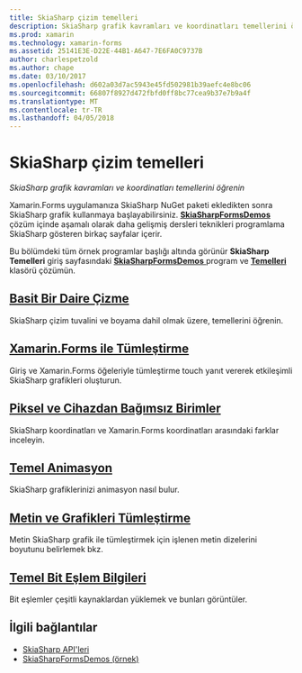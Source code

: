 ```yaml
---
title: SkiaSharp çizim temelleri
description: SkiaSharp grafik kavramları ve koordinatları temellerini öğrenin
ms.prod: xamarin
ms.technology: xamarin-forms
ms.assetid: 25141E3E-D22E-44B1-A647-7E6FA0C9737B
author: charlespetzold
ms.author: chape
ms.date: 03/10/2017
ms.openlocfilehash: d602a03d7ac5943e45fd502981b39aefc4e8bc06
ms.sourcegitcommit: 66807f8927d472fbfd0ff8bc77cea9b37e7b9a4f
ms.translationtype: MT
ms.contentlocale: tr-TR
ms.lasthandoff: 04/05/2018
---
```

# <a name="skiasharp-drawing-basics"></a>SkiaSharp çizim temelleri

_SkiaSharp grafik kavramları ve koordinatları temellerini öğrenin_

Xamarin.Forms uygulamanıza SkiaSharp NuGet paketi ekledikten sonra SkiaSharp grafik kullanmaya başlayabilirsiniz. [ **SkiaSharpFormsDemos** ](https://developer.xamarin.com/samples/xamarin-forms/SkiaSharpForms/Demos/) çözüm içinde aşamalı olarak daha gelişmiş dersleri teknikleri programlama SkiaSharp gösteren birkaç sayfalar içerir.

Bu bölümdeki tüm örnek programlar başlığı altında görünür **SkiaSharp Temelleri** giriş sayfasındaki [ **SkiaSharpFormsDemos** ](https://developer.xamarin.com/samples/xamarin-forms/SkiaSharpForms/Demos/) program ve [ **Temelleri** ](https://github.com/xamarin/xamarin-forms-samples/tree/master/SkiaSharpForms/Demos/Demos/SkiaSharpFormsDemos/Basics) klasörü çözümün.

## <a name="drawing-a-simple-circlecirclemd"></a>[Basit Bir Daire Çizme](circle.md)

SkiaSharp çizim tuvalini ve boyama dahil olmak üzere, temellerini öğrenin.

## <a name="integrating-with-xamarinformsintegrationmd"></a>[Xamarin.Forms ile Tümleştirme](integration.md)

Giriş ve Xamarin.Forms öğeleriyle tümleştirme touch yanıt vererek etkileşimli SkiaSharp grafikleri oluşturun.

## <a name="pixels-and-device-independent-unitspixelsmd"></a>[Piksel ve Cihazdan Bağımsız Birimler](pixels.md)

SkiaSharp koordinatları ve Xamarin.Forms koordinatları arasındaki farklar inceleyin.

## <a name="basic-animationanimationmd"></a>[Temel Animasyon](animation.md)

SkiaSharp grafiklerinizi animasyon nasıl bulur.

## <a name="integrating-text-and-graphicstextmd"></a>[Metin ve Grafikleri Tümleştirme](text.md)

Metin SkiaSharp grafik ile tümleştirmek için işlenen metin dizelerini boyutunu belirlemek bkz.

## <a name="bitmap-basicsbitmapsmd"></a>[Temel Bit Eşlem Bilgileri](bitmaps.md)

Bit eşlemler çeşitli kaynaklardan yüklemek ve bunları görüntüler.


## <a name="related-links"></a>İlgili bağlantılar

- [SkiaSharp API'leri](https://developer.xamarin.com/api/root/SkiaSharp/)
- [SkiaSharpFormsDemos (örnek)](https://developer.xamarin.com/samples/xamarin-forms/SkiaSharpForms/Demos/)
